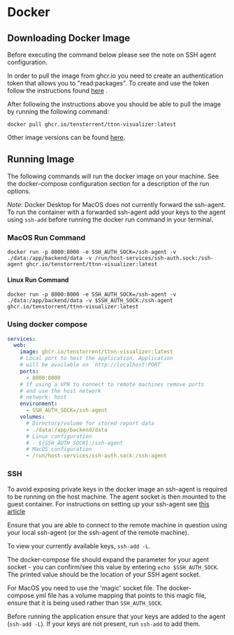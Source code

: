 # Docker

## Downloading Docker Image

Before executing the command below please see the note on SSH agent configuration.

In order to pull the image from ghcr.io you need to create an authentication token that allows you to "read:packages".
To create and use the token follow the instructions found [here](https://docs.github.com/en/packages/working-with-a-github-packages-registry/working-with-the-container-registry#authenticating-with-a-personal-access-token-classic) .

After following the instructions above you should be able to pull the image by running the following command:

`docker pull ghcr.io/tenstorrent/ttnn-visualizer:latest`

Other image versions can be found [here](https://github.com/tenstorrent/ttnn-visualizer/).

## Running Image

The following commands will run the docker image on your machine. See the docker-compose configuration section for a
description of the run options.

*Note*: Docker Desktop for MacOS does not currently forward the ssh-agent. To run the container with a forwarded ssh-agent
add your keys to the agent using `ssh-add` before running the docker run command in your terminal.

### MacOS Run Command

`docker run -p 8000:8000 -e SSH_AUTH_SOCK=/ssh-agent -v ./data:/app/backend/data -v /run/host-services/ssh-auth.sock:/ssh-agent ghcr.io/tenstorrent/ttnn-visualizer:latest`

#### Linux Run Command

`docker run -p 8000:8000 -e SSH_AUTH_SOCK=/ssh-agent -v ./data:/app/backend/data -v $SSH_AUTH_SOCK:/ssh-agent ghcr.io/tenstorrent/ttnn-visualizer:latest`

### Using docker compose

``` YAML
services:
  web:
    image: ghcr.io/tenstorrent/ttnn-visualizer:latest
    # Local port to host the application. Application
    # will be available on `http://localhost:PORT`
    ports:
      - 8000:8000
    # If using a VPN to connect to remote machines remove ports
    # and use the host network
    # network: host
    environment:
      - SSH_AUTH_SOCK=/ssh-agent
    volumes:
      # Directory/volume for stored report data
      - ./data:/app/backend/data
      # Linux configuration
      # - ${SSH_AUTH_SOCK}:/ssh-agent
      # MacOS configuration
      - /run/host-services/ssh-auth.sock:/ssh-agent

```

### SSH

To avoid exposing private keys in the docker image an ssh-agent is required to be running on the host machine. The agent
socket is then mounted to the guest container. For instructions on setting up your ssh-agent
see [this article](https://docs.github.com/en/authentication/connecting-to-github-with-ssh/generating-a-new-ssh-key-and-adding-it-to-the-ssh-agent?platform=windows#adding-your-ssh-key-to-the-ssh-agent)

Ensure that you are able to connect to the remote machine in question using your local ssh-agent (or the ssh-agent of the remote machine).

To view your currently available keys, `ssh-add -L`.

The docker-compose file should expand the parameter for your agent socket - you can confirm/see this value by entering `echo $SSH_AUTH_SOCK`.
The printed value should be the location of your SSH agent socket.

For MacOS you need to use the 'magic' socket file. The docker-compose.yml file has a volume mapping that points to this magic file, ensure that it is being used rather than `SSH_AUTH_SOCK`.

Before running the application ensure that your keys are added to the agent (`ssh-add -L`). If your keys are not present, run `ssh-add` to add them.
